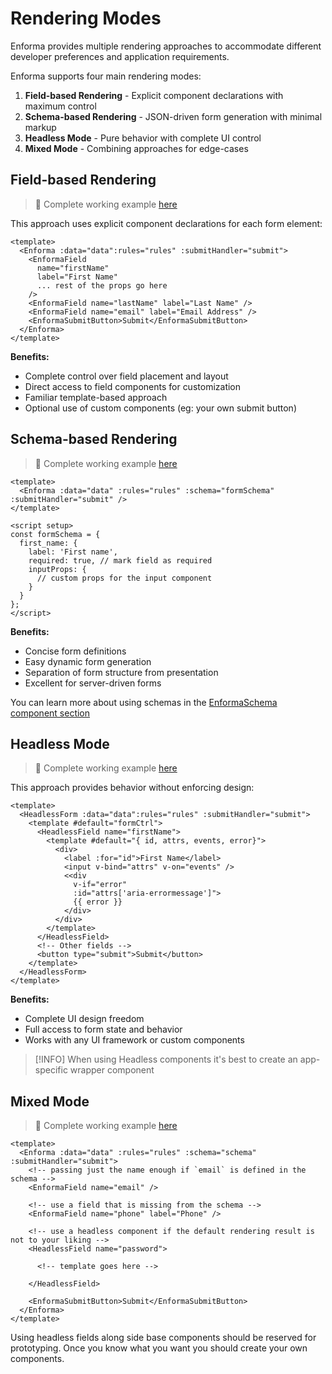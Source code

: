 # Rendering Modes

Enforma provides multiple rendering approaches to accommodate different developer preferences and application requirements.

Enforma supports four main rendering modes:

1. **Field-based Rendering** - Explicit component declarations with maximum control
2. **Schema-based Rendering** - JSON-driven form generation with minimal markup
3. **Headless Mode** - Pure behavior with complete UI control
4. **Mixed Mode** - Combining approaches for edge-cases

## Field-based Rendering

> :notebook_with_decorative_cover: Complete working example [here](/examples/fields.md)

This approach uses explicit component declarations for each form element:

```vue
<template>
  <Enforma :data="data":rules="rules" :submitHandler="submit">
    <EnformaField 
      name="firstName" 
      label="First Name" 
      ... rest of the props go here 
    />
    <EnformaField name="lastName" label="Last Name" />
    <EnformaField name="email" label="Email Address" />
    <EnformaSubmitButton>Submit</EnformaSubmitButton>
  </Enforma>
</template>
```

**Benefits:**
- Complete control over field placement and layout
- Direct access to field components for customization
- Familiar template-based approach
- Optional use of custom components (eg: your own submit button)

## Schema-based Rendering

> :notebook_with_decorative_cover: Complete working example [here](/examples/schema.md)

```vue
<template>
  <Enforma :data="data" :rules="rules" :schema="formSchema" :submitHandler="submit" />
</template>

<script setup>
const formSchema = {
  first_name: {
    label: 'First name',
    required: true, // mark field as required
    inputProps: {
      // custom props for the input component
    }
  }
};
</script>
```

**Benefits:**
- Concise form definitions
- Easy dynamic form generation
- Separation of form structure from presentation
- Excellent for server-driven forms

You can learn more about using schemas in the [EnformaSchema component section](/components/schema.md)

## Headless Mode

> :notebook_with_decorative_cover: Complete working example [here](/examples/headless-components.md)

This approach provides behavior without enforcing design:

```vue
<template>
  <HeadlessForm :data="data":rules="rules" :submitHandler="submit">
    <template #default="formCtrl">
      <HeadlessField name="firstName">
        <template #default="{ id, attrs, events, error}">
          <div>
            <label :for="id">First Name</label>
            <input v-bind="attrs" v-on="events" />
            <<div 
              v-if="error"
              :id="attrs['aria-errormessage']">
              {{ error }}
            </div>
          </div>
        </template>
      </HeadlessField>
      <!-- Other fields -->
      <button type="submit">Submit</button>
    </template>
  </HeadlessForm>
</template>
```

**Benefits:**
- Complete UI design freedom
- Full access to form state and behavior
- Works with any UI framework or custom components

> [!INFO] When using Headless components it's best to create an app-specific wrapper component

## Mixed Mode

> :notebook_with_decorative_cover: Complete working example [here](/examples/mixed-form.md)

```vue
<template>
  <Enforma :data="data" :rules="rules" :schema="schema" :submitHandler="submit">
    <!-- passing just the name enough if `email` is defined in the schema -->
    <EnformaField name="email" /> 
    
    <!-- use a field that is missing from the schema -->
    <EnformaField name="phone" label="Phone" />

    <!-- use a headless component if the default rendering result is not to your liking -->
    <HeadlessField name="password">
      
      <!-- template goes here -->

    </HeadlessField>
    
    <EnformaSubmitButton>Submit</EnformaSubmitButton>
  </Enforma>
</template>
```

Using headless fields along side base components should be reserved for prototyping. Once you know what you want you should create your own components.